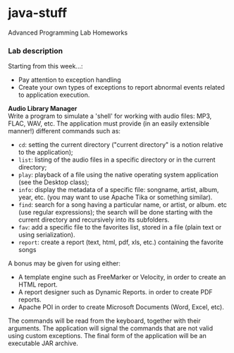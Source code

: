 # java-stuff
Advanced Programming Lab Homeworks

### Lab description

Starting from this week...:
+ Pay attention to exception handling
+ Create your own types of exceptions to report abnormal events related to application execution.


**Audio Library Manager**  
Write a program to simulate a 'shell' for working with audio files: MP3, FLAC, WAV, etc. The application must provide (in an easily extensible manner!) different commands such as:
+ `cd`: setting the current directory ("current directory" is a notion relative to the application);
+ `list`: listing of the audio files in a specific directory or in the current directory;
+ `play`: playback of a file using the native operating system application (see the Desktop class);
+ `info`: display the metadata of a specific file: songname, artist, album, year, etc. (you may want to use Apache Tika or something similar).
+ `find`: search for a song having a particular name, or artist, or album. etc (use regular expressions); the search will be done starting with the current directory and recursively into its subfolders.
+ `fav`: add a specific file to the favorites list, stored in a file (plain text or using serialization).
+ `report`: create a report (text, html, pdf, xls, etc.) containing the favorite songs 

A bonus may be given for using either:
+ A template engine such as FreeMarker or Velocity, in order to create an HTML report.
+ A report designer such as Dynamic Reports. in order to create PDF reports.
+ Apache POI in order to create Microsoft Documents (Word, Excel, etc).

The commands will be read from the keyboard, together with their arguments. The application will signal the commands that are not valid using custom exceptions. 
The final form of the application will be an executable JAR archive.